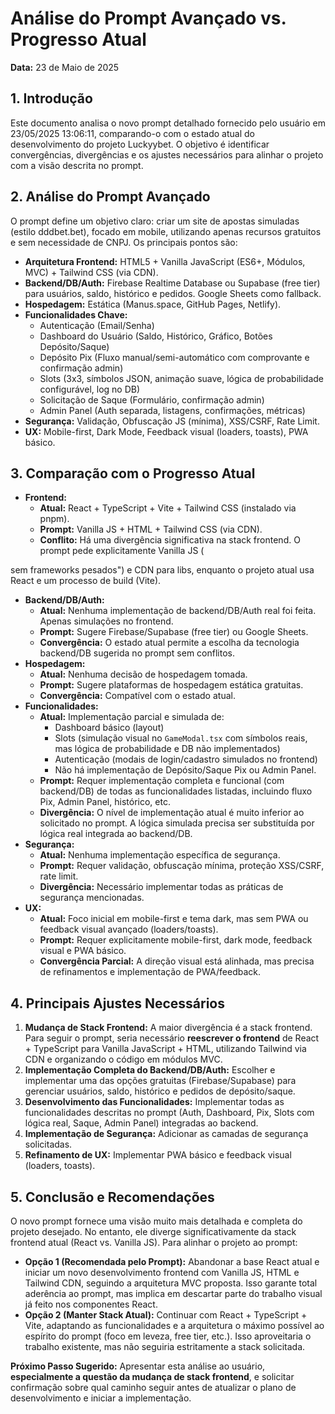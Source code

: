 # Análise do Prompt Avançado vs. Progresso Atual

**Data:** 23 de Maio de 2025

## 1. Introdução

Este documento analisa o novo prompt detalhado fornecido pelo usuário em 23/05/2025 13:06:11, comparando-o com o estado atual do desenvolvimento do projeto Luckyybet. O objetivo é identificar convergências, divergências e os ajustes necessários para alinhar o projeto com a visão descrita no prompt.

## 2. Análise do Prompt Avançado

O prompt define um objetivo claro: criar um site de apostas simuladas (estilo dddbet.bet), focado em mobile, utilizando apenas recursos gratuitos e sem necessidade de CNPJ. Os principais pontos são:

*   **Arquitetura Frontend:** HTML5 + Vanilla JavaScript (ES6+, Módulos, MVC) + Tailwind CSS (via CDN).
*   **Backend/DB/Auth:** Firebase Realtime Database ou Supabase (free tier) para usuários, saldo, histórico e pedidos. Google Sheets como fallback.
*   **Hospedagem:** Estática (Manus.space, GitHub Pages, Netlify).
*   **Funcionalidades Chave:**
    *   Autenticação (Email/Senha)
    *   Dashboard do Usuário (Saldo, Histórico, Gráfico, Botões Depósito/Saque)
    *   Depósito Pix (Fluxo manual/semi-automático com comprovante e confirmação admin)
    *   Slots (3x3, símbolos JSON, animação suave, lógica de probabilidade configurável, log no DB)
    *   Solicitação de Saque (Formulário, confirmação admin)
    *   Admin Panel (Auth separada, listagens, confirmações, métricas)
*   **Segurança:** Validação, Obfuscação JS (mínima), XSS/CSRF, Rate Limit.
*   **UX:** Mobile-first, Dark Mode, Feedback visual (loaders, toasts), PWA básico.

## 3. Comparação com o Progresso Atual

*   **Frontend:**
    *   **Atual:** React + TypeScript + Vite + Tailwind CSS (instalado via pnpm).
    *   **Prompt:** Vanilla JS + HTML + Tailwind CSS (via CDN).
    *   **Conflito:** Há uma divergência significativa na stack frontend. O prompt pede explicitamente Vanilla JS (

sem frameworks pesados") e CDN para libs, enquanto o projeto atual usa React e um processo de build (Vite).
*   **Backend/DB/Auth:**
    *   **Atual:** Nenhuma implementação de backend/DB/Auth real foi feita. Apenas simulações no frontend.
    *   **Prompt:** Sugere Firebase/Supabase (free tier) ou Google Sheets.
    *   **Convergência:** O estado atual permite a escolha da tecnologia backend/DB sugerida no prompt sem conflitos.
*   **Hospedagem:**
    *   **Atual:** Nenhuma decisão de hospedagem tomada.
    *   **Prompt:** Sugere plataformas de hospedagem estática gratuitas.
    *   **Convergência:** Compatível com o estado atual.
*   **Funcionalidades:**
    *   **Atual:** Implementação parcial e simulada de:
        *   Dashboard básico (layout)
        *   Slots (simulação visual no `GameModal.tsx` com símbolos reais, mas lógica de probabilidade e DB não implementados)
        *   Autenticação (modais de login/cadastro simulados no frontend)
        *   Não há implementação de Depósito/Saque Pix ou Admin Panel.
    *   **Prompt:** Requer implementação completa e funcional (com backend/DB) de todas as funcionalidades listadas, incluindo fluxo Pix, Admin Panel, histórico, etc.
    *   **Divergência:** O nível de implementação atual é muito inferior ao solicitado no prompt. A lógica simulada precisa ser substituída por lógica real integrada ao backend/DB.
*   **Segurança:**
    *   **Atual:** Nenhuma implementação específica de segurança.
    *   **Prompt:** Requer validação, obfuscação mínima, proteção XSS/CSRF, rate limit.
    *   **Divergência:** Necessário implementar todas as práticas de segurança mencionadas.
*   **UX:**
    *   **Atual:** Foco inicial em mobile-first e tema dark, mas sem PWA ou feedback visual avançado (loaders/toasts).
    *   **Prompt:** Requer explicitamente mobile-first, dark mode, feedback visual e PWA básico.
    *   **Convergência Parcial:** A direção visual está alinhada, mas precisa de refinamentos e implementação de PWA/feedback.

## 4. Principais Ajustes Necessários

1.  **Mudança de Stack Frontend:** A maior divergência é a stack frontend. Para seguir o prompt, seria necessário **reescrever o frontend** de React + TypeScript para Vanilla JavaScript + HTML, utilizando Tailwind via CDN e organizando o código em módulos MVC.
2.  **Implementação Completa do Backend/DB/Auth:** Escolher e implementar uma das opções gratuitas (Firebase/Supabase) para gerenciar usuários, saldo, histórico e pedidos de depósito/saque.
3.  **Desenvolvimento das Funcionalidades:** Implementar todas as funcionalidades descritas no prompt (Auth, Dashboard, Pix, Slots com lógica real, Saque, Admin Panel) integradas ao backend.
4.  **Implementação de Segurança:** Adicionar as camadas de segurança solicitadas.
5.  **Refinamento de UX:** Implementar PWA básico e feedback visual (loaders, toasts).

## 5. Conclusão e Recomendações

O novo prompt fornece uma visão muito mais detalhada e completa do projeto desejado. No entanto, ele diverge significativamente da stack frontend atual (React vs. Vanilla JS). Para alinhar o projeto ao prompt:

*   **Opção 1 (Recomendada pelo Prompt):** Abandonar a base React atual e iniciar um novo desenvolvimento frontend com Vanilla JS, HTML e Tailwind CDN, seguindo a arquitetura MVC proposta. Isso garante total aderência ao prompt, mas implica em descartar parte do trabalho visual já feito nos componentes React.
*   **Opção 2 (Manter Stack Atual):** Continuar com React + TypeScript + Vite, adaptando as funcionalidades e a arquitetura o máximo possível ao espírito do prompt (foco em leveza, free tier, etc.). Isso aproveitaria o trabalho existente, mas não seguiria estritamente a stack solicitada.

**Próximo Passo Sugerido:** Apresentar esta análise ao usuário, **especialmente a questão da mudança de stack frontend**, e solicitar confirmação sobre qual caminho seguir antes de atualizar o plano de desenvolvimento e iniciar a implementação.
